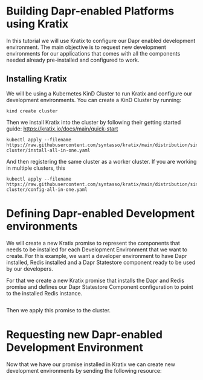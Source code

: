 # Building Dapr-enabled Platforms using Kratix

In this tutorial we will use Kratix to configure our Dapr enabled development environment. 
The main objective is to request new development environments for our applications that comes with all the components needed already pre-installed and configured to work. 

## Installing Kratix 

We will be using a Kubernetes KinD Cluster to run Kratix and configure our development environments. You can create a KinD Cluster by running: 

```
kind create cluster
```

Then we install Kratix into the cluster by following their getting started guide: https://kratix.io/docs/main/quick-start

```
kubectl apply --filename https://raw.githubusercontent.com/syntasso/kratix/main/distribution/single-cluster/install-all-in-one.yaml
```

And then registering the same cluster as a worker cluster. If you are working in multiple clusters, this  

```
kubectl apply --filename https://raw.githubusercontent.com/syntasso/kratix/main/distribution/single-cluster/config-all-in-one.yaml
```
# Defining Dapr-enabled Development environments

We will create a new Kratix promise to represent the components that needs to be installed for each Development Environment that we want to create. 
For this example, we want a developer environment to have Dapr installed, Redis installed and a Dapr Statestore component ready to be used by our developers. 

For that we create a new Kratix promise that installs the Dapr and Redis promise and defines our Dapr Statestore Component configuration to point to the installed Redis instance.

```dev-environment-promise.yaml
```

Then we apply this promise to the cluster.

# Requesting new Dapr-enabled Development Environment

Now that we have our promise installed in Kratix we can create new development environments by sending the following resource:

```my-dev-env.yaml

```



